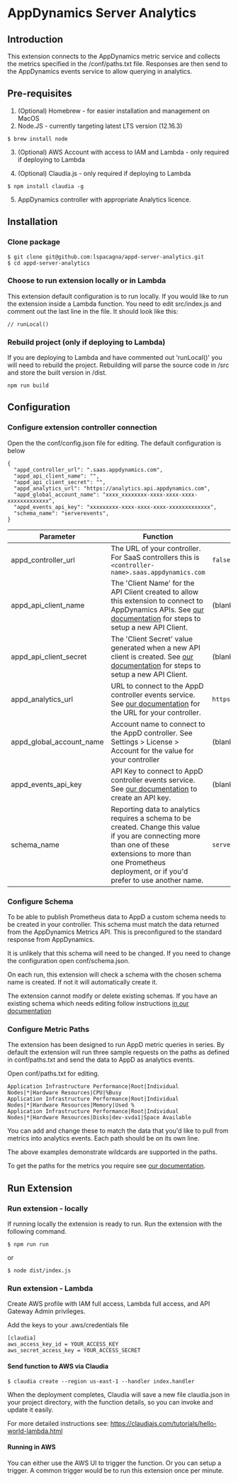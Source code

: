 # AppDynamics Server Analytics

## Introduction

This extension connects to the AppDynamics metric service and collects the metrics specified in the /conf/paths.txt file.
Responses are then send to the AppDynamics events service to allow querying in analytics.

## Pre-requisites

1. (Optional) Homebrew - for easier installation and management on MacOS
2. Node.JS - currently targeting latest LTS version (12.16.3)

```
$ brew install node
```

3. (Optional) AWS Account with access to IAM and Lambda - only required if deploying to Lambda

4. (Optional) Claudia.js - only required if deploying to Lambda

```
$ npm install claudia -g
```

5. AppDynamics controller with appropriate Analytics licence.

## Installation

### Clone package

```
$ git clone git@github.com:lspacagna/appd-server-analytics.git
$ cd appd-server-analytics
```

### Choose to run extension locally or in Lambda

This extension default configuration is to run locally. If you would like to run the
extension inside a Lambda function. You need to edit src/index.js and comment
out the last line in the file. It should look like this:

```
// runLocal()
```

### Rebuild project (only if deploying to Lambda)

If you are deploying to Lambda and have commented out 'runLocal()' you will need to rebuild the project. Rebuilding will parse the source code in /src and store the built version in /dist.

```
npm run build
```

## Configuration

### Configure extension controller connection

Open the the conf/config.json file for editing. The default configuration is below

```
{
  "appd_controller_url": ".saas.appdynamics.com",
  "appd_api_client_name": "",
  "appd_api_client_secret": "",
  "appd_analytics_url": "https://analytics.api.appdynamics.com",
  "appd_global_account_name": "xxxx_xxxxxxxx-xxxx-xxxx-xxxx-xxxxxxxxxxxxx",
  "appd_events_api_key": "xxxxxxxxx-xxxx-xxxx-xxxx-xxxxxxxxxxxxx",
  "schema_name": "serverevents",
}

```

Parameter | Function | Default Value
--------- | -------- | -------------
appd_controller_url | The URL of your controller. For SaaS controllers this is `<controller-name>.saas.appdynamics.com` | `false`
appd_api_client_name | The 'Client Name' for the API Client created to allow this extension to connect to AppDynamics APIs. See [our documentation](https://docs.appdynamics.com/display/PRO45/API+Clients) for steps to setup a new API Client. | (blank)
appd_api_client_secret | The 'Client Secret' value generated when a new API client is created. See [our documentation](https://docs.appdynamics.com/display/PRO45/API+Clients) for steps to setup a new API Client. | (blank)
appd_analytics_url | URL to connect to the AppD controller events service. See [our documentation](https://docs.appdynamics.com/display/PRO45/Analytics+Events+API#AnalyticsEventsAPI-AbouttheAnalyticsEventsAPI) for the URL for your controller. | `https://analytics.api.appdynamics.com`
appd_global_account_name | Account name to connect to the AppD controller. See Settings > License > Account for the value for your controller | (blank)
appd_events_api_key | API Key to connect to AppD controller events service. See [our documentation](https://docs.appdynamics.com/display/PRO45/Managing+API+Keys) to create an API key. | (blank)
schema_name | Reporting data to analytics requires a schema to be created. Change this value if you are connecting more than one of these extensions to more than one Prometheus deployment, or if you'd prefer to use another name. | `serverevents`

### Configure Schema

To be able to publish Prometheus data to AppD a custom schema needs to be created in your controller. This schema must match the data returned from the AppDynamics Metrics API. This is preconfigured to the standard response from AppDynamics.

It is unlikely that this schema will need to be changed. If you need to change the configuration open conf/schema.json.

On each run, this extension will check a schema with the chosen schema name is created. If not it will automatically create it.

The extension cannot modify or delete existing schemas. If you have an existing schema which needs editing follow instructions [in our documentation](https://docs.appdynamics.com/display/PRO45/Analytics+Events+API#AnalyticsEventsAPI-update_schemaUpdateEventSchema)

### Configure Metric Paths

The extension has been designed to run AppD metric queries in series. By default
the extension will run three sample requests on the paths as defined in conf/paths.txt and send the data to AppD as analytics events.

Open conf/paths.txt for editing.

```
Application Infrastructure Performance|Root|Individual Nodes|*|Hardware Resources|CPU|%Busy
Application Infrastructure Performance|Root|Individual Nodes|*|Hardware Resources|Memory|Used %
Application Infrastructure Performance|Root|Individual Nodes|*|Hardware Resources|Disks|dev-xvda1|Space Available
```

You can add and change these to match the data that you'd like to pull from metrics into analytics events. Each path should be on its own line.

The above examples demonstrate wildcards are supported in the paths.

To get the paths for the metrics you require see [our documentation](https://docs.appdynamics.com/display/PRO45/Metric+and+Snapshot+API#MetricandSnapshotAPI-RetrieveMetricData).

## Run Extension

### Run extension - locally
If running locally the extension is ready to run. Run the extension with the
following command.

```
$ npm run run
```

or

```
$ node dist/index.js
```

### Run extension - Lambda

Create AWS profile with IAM full access, Lambda full access, and API Gateway
Admin privileges.

Add the keys to your .aws/credentials file

```
[claudia]
aws_access_key_id = YOUR_ACCESS_KEY
aws_secret_access_key = YOUR_ACCESS_SECRET
```

#### Send function to AWS via Claudia

```
$ claudia create --region us-east-1 --handler index.handler
```

When the deployment completes, Claudia will save a new file claudia.json in
your project directory, with the function details, so you can invoke and
update it easily.

For more detailed instructions see: https://claudiajs.com/tutorials/hello-world-lambda.html

#### Running in AWS

You can either use the AWS UI to trigger the function. Or you can setup a trigger.
A common trigger would be to run this extension once per minute.
